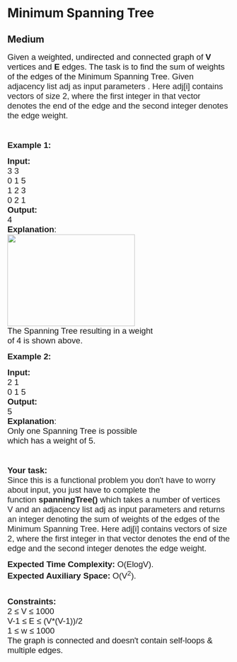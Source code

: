 # Minimum Spanning Tree
## Medium
<div class="problems_problem_content__Xm_eO"><p><span style="font-size: 14pt; font-family: arial, helvetica, sans-serif;">Given a weighted, undirected and connected graph of <strong>V</strong> vertices and <strong>E</strong> edges. The task is to find the sum of weights of the edges of the Minimum Spanning Tree. Given<span style="background-color: #ffffff; color: rgba(0, 0, 0, 0.87);"> adjacency list adj as input parameters .&nbsp;</span><span style="background-color: #ffffff; color: rgba(0, 0, 0, 0.87);">Here adj[i] contains vectors of size 2, where the first integer in that vector denotes the end of the edge and the second integer denotes the edge weight.</span></span></p>
<p>&nbsp;</p>
<p><span style="font-size: 14pt; font-family: arial, helvetica, sans-serif;"><strong>Example 1:</strong></span></p>
<pre style="position: relative;"><span style="font-size: 14pt; font-family: arial, helvetica, sans-serif;"><strong>Input:
</strong>3 3
0 1 5
1 2 3
0 2 1
<img src="https://media.geeksforgeeks.org/img-practice/PROD/addEditProblem/700343/Web/Other/064ccfb5-e351-4908-a660-b228a091eb47_1685086606.png" alt="">
<strong>Output:</strong>
4
<strong>Explanation</strong>:
<img style="height: 207px; width: 288px;" src="https://media.geeksforgeeks.org/img-practice/PROD/addEditProblem/700343/Web/Other/64f692e2-1acf-4515-8f46-516521cf0bab_1685086607.png" alt="">
The Spanning Tree resulting in a weight
of 4 is shown above.
</span><div class="open_grepper_editor" title="Edit &amp; Save To Grepper"></div></pre>
<p><span style="font-size: 14pt; font-family: arial, helvetica, sans-serif;"><strong>Example 2:</strong></span></p>
<pre style="position: relative;"><span style="font-size: 14pt; font-family: arial, helvetica, sans-serif;"><strong>Input:
</strong>2 1
0 1 5
<img src="https://media.geeksforgeeks.org/img-practice/PROD/addEditProblem/700343/Web/Other/944e4620-f860-4e62-aa2a-086f31e142cb_1685086607.png" alt="">
<strong>Output:</strong>
5
<strong>Explanation</strong>:
Only one Spanning Tree is possible
which has a weight of 5.
</span><div class="open_grepper_editor" title="Edit &amp; Save To Grepper"></div></pre>
<p>&nbsp;</p>
<p><span style="font-size: 14pt; font-family: arial, helvetica, sans-serif;"><strong>Your task:</strong><br><span style="color: rgba(0, 0, 0, 0.87); background-color: #ffffff;">Since this is a functional problem you don't have to worry about input, you just have to complete the function&nbsp;</span><span style="box-sizing: inherit; font-weight: bolder; color: rgba(0, 0, 0, 0.87); background-color: #ffffff;">spanningTree()</span><span style="color: rgba(0, 0, 0, 0.87); background-color: #ffffff;">&nbsp;which takes a number of vertices V</span><span style="box-sizing: inherit; font-weight: bolder; color: rgba(0, 0, 0, 0.87); background-color: #ffffff;">&nbsp;</span><span style="color: rgba(0, 0, 0, 0.87); background-color: #ffffff;">and</span><span style="box-sizing: inherit; font-weight: bolder; color: rgba(0, 0, 0, 0.87); background-color: #ffffff;">&nbsp;</span><span style="color: rgba(0, 0, 0, 0.87); background-color: #ffffff;">an adjacency list adj as input parameters and returns an integer denoting the sum of weights of the edges of the Minimum Spanning Tree. Here adj[i] contains vectors of size 2, where the first integer in that vector denotes the end of the edge and the second integer denotes the edge weight.</span><br></span></p>
<p><span style="font-size: 14pt; font-family: arial, helvetica, sans-serif;"><strong>Expected Time Complexity:&nbsp;</strong>O(ElogV).<br><strong>Expected Auxiliary Space:&nbsp;</strong>O(V<sup>2</sup>).</span><br><span style="font-size: 14pt; font-family: arial, helvetica, sans-serif;">&nbsp;</span></p>
<p><span style="font-size: 14pt; font-family: arial, helvetica, sans-serif;"><strong>Constraints:</strong><br>2 ≤ V ≤ 1000<br>V-1 ≤ E ≤ (V*(V-1))/2<br>1 ≤ w ≤ 1000<br>The graph is connected and doesn't contain self-loops &amp; multiple edges.</span></p></div>